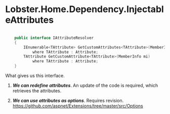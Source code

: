 # Lobster.Home.Dependency.InjectableAttributes


```csharp

    public interface IAttributeResolver
    {
        IEnumerable<TAttribute> GetCustomAttributes<TAttribute>(MemberInfo mi)
            where TAttribute : Attribute;
        TAttribute GetCustomAttribute<TAttribute>(MemberInfo mi)
            where TAttribute : Attribute;
    }

```

What gives us this interface.

1. ***We can redefine attributes***. An update of the code is required, which retrieves the attributes.

2. ***We can use attributes as options***. Requires revision.
https://github.com/aspnet/Extensions/tree/master/src/Options
